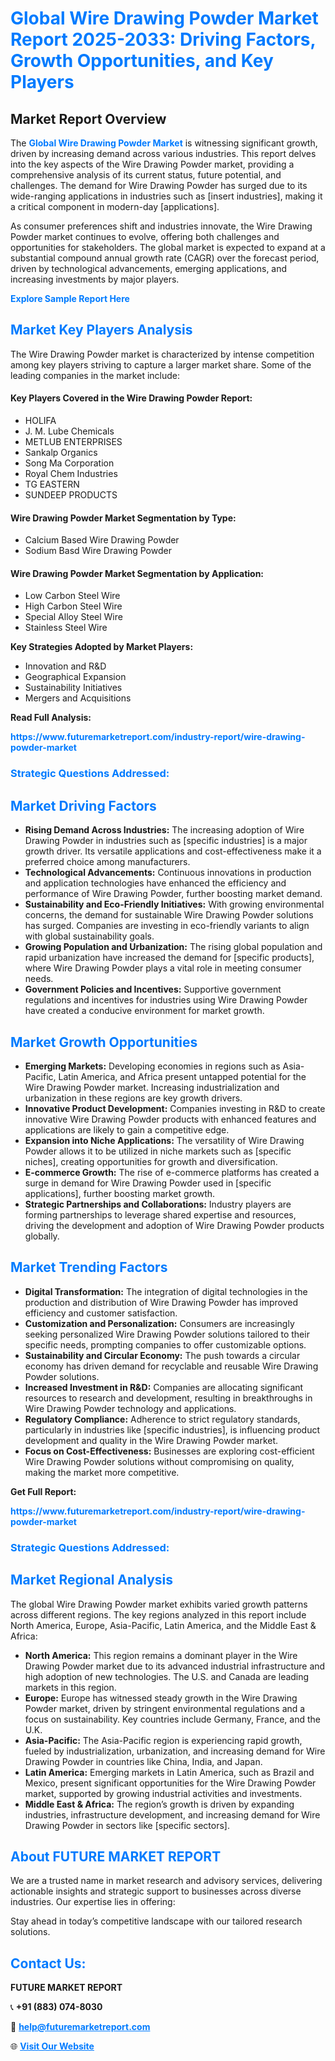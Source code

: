 <h1 style="color: #007BFF;">Global Wire Drawing Powder Market Report 2025-2033: Driving Factors, Growth Opportunities, and Key Players</h1>

<section id="overview">
<h2>Market Report Overview</h2>
<p>The <a href="https://www.futuremarketreport.com/industry-report/wire-drawing-powder-market" style="color: #007BFF; text-decoration: none;"><strong>Global Wire Drawing Powder Market</strong></a> is witnessing significant growth, driven by increasing demand across various industries. This report delves into the key aspects of the Wire Drawing Powder market, providing a comprehensive analysis of its current status, future potential, and challenges. The demand for Wire Drawing Powder has surged due to its wide-ranging applications in industries such as [insert industries], making it a critical component in modern-day [applications].</p>
<p>As consumer preferences shift and industries innovate, the Wire Drawing Powder market continues to evolve, offering both challenges and opportunities for stakeholders. The global market is expected to expand at a substantial compound annual growth rate (CAGR) over the forecast period, driven by technological advancements, emerging applications, and increasing investments by major players.</p>
</section>

<section id="overview">
<p><a href="https://www.futuremarketreport.com/request-sample/reportId=83240" style="color: #007BFF; text-decoration: none;"><strong>Explore Sample Report Here</strong></a></p>
</section>

<section id="key-players">
<h2 style="color: #007BFF;">Market Key Players Analysis</h2>
<p>The Wire Drawing Powder market is characterized by intense competition among key players striving to capture a larger market share. Some of the leading companies in the market include:</p>
<h4>Key Players Covered in the Wire Drawing Powder Report:</h4>
<ul><li>HOLIFA</li><li>J. M. Lube Chemicals</li><li>METLUB ENTERPRISES</li><li>Sankalp Organics</li><li>Song Ma Corporation</li><li>Royal Chem Industries</li><li>TG EASTERN</li><li>SUNDEEP PRODUCTS</li></ul>
<h4>Wire Drawing Powder Market Segmentation by Type:</h4>
<ul><li>Calcium Based Wire Drawing Powder</li><li>Sodium Basd Wire Drawing Powder</li></ul>

<h4>Wire Drawing Powder Market Segmentation by Application:</h4>
<ul><li>Low Carbon Steel Wire</li><li>High Carbon Steel Wire</li><li>Special Alloy Steel Wire</li><li>Stainless Steel Wire</li></ul>
<p><strong>Key Strategies Adopted by Market Players:</strong></p>
<ul>
<li>Innovation and R&D</li>
<li>Geographical Expansion</li>
<li>Sustainability Initiatives</li>
<li>Mergers and Acquisitions</li>
</ul>
</section>

<section>
<p><strong>Read Full Analysis: </strong></p><a href="https://www.futuremarketreport.com/industry-report/wire-drawing-powder-market" style="color: #007BFF; text-decoration: none;"><strong>https://www.futuremarketreport.com/industry-report/wire-drawing-powder-market</strong></a>
<h3 style="color: #007BFF;">Strategic Questions Addressed:</h3>
</section>

<section id="driving-factors">
<h2 style="color: #007BFF;">Market Driving Factors</h2>
<ul>
<li><strong>Rising Demand Across Industries:</strong> The increasing adoption of Wire Drawing Powder in industries such as [specific industries] is a major growth driver. Its versatile applications and cost-effectiveness make it a preferred choice among manufacturers.</li>
<li><strong>Technological Advancements:</strong> Continuous innovations in production and application technologies have enhanced the efficiency and performance of Wire Drawing Powder, further boosting market demand.</li>
<li><strong>Sustainability and Eco-Friendly Initiatives:</strong> With growing environmental concerns, the demand for sustainable Wire Drawing Powder solutions has surged. Companies are investing in eco-friendly variants to align with global sustainability goals.</li>
<li><strong>Growing Population and Urbanization:</strong> The rising global population and rapid urbanization have increased the demand for [specific products], where Wire Drawing Powder plays a vital role in meeting consumer needs.</li>
<li><strong>Government Policies and Incentives:</strong> Supportive government regulations and incentives for industries using Wire Drawing Powder have created a conducive environment for market growth.</li>
</ul>
</section>

<section id="growth-opportunities">
<h2 style="color: #007BFF;">Market Growth Opportunities</h2>
<ul>
<li><strong>Emerging Markets:</strong> Developing economies in regions such as Asia-Pacific, Latin America, and Africa present untapped potential for the Wire Drawing Powder market. Increasing industrialization and urbanization in these regions are key growth drivers.</li>
<li><strong>Innovative Product Development:</strong> Companies investing in R&D to create innovative Wire Drawing Powder products with enhanced features and applications are likely to gain a competitive edge.</li>
<li><strong>Expansion into Niche Applications:</strong> The versatility of Wire Drawing Powder allows it to be utilized in niche markets such as [specific niches], creating opportunities for growth and diversification.</li>
<li><strong>E-commerce Growth:</strong> The rise of e-commerce platforms has created a surge in demand for Wire Drawing Powder used in [specific applications], further boosting market growth.</li>
<li><strong>Strategic Partnerships and Collaborations:</strong> Industry players are forming partnerships to leverage shared expertise and resources, driving the development and adoption of Wire Drawing Powder products globally.</li>
</ul>
</section>

<section id="trending-factors">
<h2 style="color: #007BFF;">Market Trending Factors</h2>
<ul>
<li><strong>Digital Transformation:</strong> The integration of digital technologies in the production and distribution of Wire Drawing Powder has improved efficiency and customer satisfaction.</li>
<li><strong>Customization and Personalization:</strong> Consumers are increasingly seeking personalized Wire Drawing Powder solutions tailored to their specific needs, prompting companies to offer customizable options.</li>
<li><strong>Sustainability and Circular Economy:</strong> The push towards a circular economy has driven demand for recyclable and reusable Wire Drawing Powder solutions.</li>
<li><strong>Increased Investment in R&D:</strong> Companies are allocating significant resources to research and development, resulting in breakthroughs in Wire Drawing Powder technology and applications.</li>
<li><strong>Regulatory Compliance:</strong> Adherence to strict regulatory standards, particularly in industries like [specific industries], is influencing product development and quality in the Wire Drawing Powder market.</li>
<li><strong>Focus on Cost-Effectiveness:</strong> Businesses are exploring cost-efficient Wire Drawing Powder solutions without compromising on quality, making the market more competitive.</li>
</ul>
</section>

<section>
<p><strong>Get Full Report: </strong></p><a href="https://www.futuremarketreport.com/industry-report/wire-drawing-powder-market" style="color: #007BFF; text-decoration: none;"><strong>https://www.futuremarketreport.com/industry-report/wire-drawing-powder-market</strong></a>
<h3 style="color: #007BFF;">Strategic Questions Addressed:</h3>
</section>


<section id="regional-analysis">
<h2 style="color: #007BFF;">Market Regional Analysis</h2>
<p>The global Wire Drawing Powder market exhibits varied growth patterns across different regions. The key regions analyzed in this report include North America, Europe, Asia-Pacific, Latin America, and the Middle East & Africa:</p>
<ul>
<li><strong>North America:</strong> This region remains a dominant player in the Wire Drawing Powder market due to its advanced industrial infrastructure and high adoption of new technologies. The U.S. and Canada are leading markets in this region.</li>
<li><strong>Europe:</strong> Europe has witnessed steady growth in the Wire Drawing Powder market, driven by stringent environmental regulations and a focus on sustainability. Key countries include Germany, France, and the U.K.</li>
<li><strong>Asia-Pacific:</strong> The Asia-Pacific region is experiencing rapid growth, fueled by industrialization, urbanization, and increasing demand for Wire Drawing Powder in countries like China, India, and Japan.</li>
<li><strong>Latin America:</strong> Emerging markets in Latin America, such as Brazil and Mexico, present significant opportunities for the Wire Drawing Powder market, supported by growing industrial activities and investments.</li>
<li><strong>Middle East & Africa:</strong> The region’s growth is driven by expanding industries, infrastructure development, and increasing demand for Wire Drawing Powder in sectors like [specific sectors].</li>
</ul>
</section>

<footer>
<h2 style="color: #007BFF;">About FUTURE MARKET REPORT</h2>
<p>We are a trusted name in market research and advisory services, delivering actionable insights and strategic support to businesses across diverse industries. Our expertise lies in offering:</p>

<p>Stay ahead in today’s competitive landscape with our tailored research solutions.</p>

<h2 style="color: #007BFF;">Contact Us:</h2>
<p><strong>FUTURE MARKET REPORT</strong></p>
<p>📞 <strong>+91 (883) 074-8030</strong></p>
<p>📧 <strong><a href="mailto:help@futuremarketreport.com" style="color: #007BFF;">help@futuremarketreport.com</a></strong></p>
<p>🌐 <strong><a href="https://www.futuremarketreport.com/" style="color: #007BFF;">Visit Our Website</a></strong></p>
</footer>